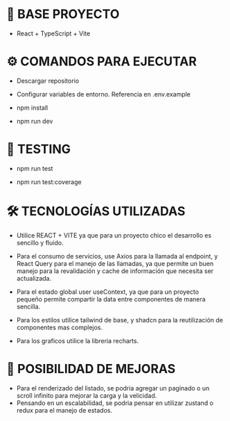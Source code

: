 # 🚀 BASE PROYECTO 

* React + TypeScript + Vite

# ⚙️ COMANDOS PARA EJECUTAR 

* Descargar repositorio

* Configurar variables de entorno. Referencia en .env.example

* npm install

* npm run dev

# 🧪 TESTING 

* npm run test

* npm run test:coverage


# 🛠️ TECNOLOGÍAS UTILIZADAS

* Utilice REACT + VITE ya que para un proyecto chico el desarrollo es sencillo y fluido.

* Para el consumo de servicios, use Axios para la llamada al endpoint, y React Query para el manejo de las llamadas, ya que permite un buen manejo para la revalidación y cache de información que necesita ser actualizada.

* Para el estado global user useContext, ya que para un proyecto pequeño permite compartir la data entre componentes de manera sencilla.

* Para los estilos utilice tailwind de base, y shadcn para la reutilización de componentes mas complejos.

* Para los graficos utilice la libreria recharts.


# 🔮 POSIBILIDAD DE MEJORAS

* Para el renderizado del listado, se podria agregar un paginado o un scroll infinito para mejorar la carga y la velicidad.
* Pensando en un escalabilidad, se podria pensar en utilizar zustand o redux para el manejo de estados. 


